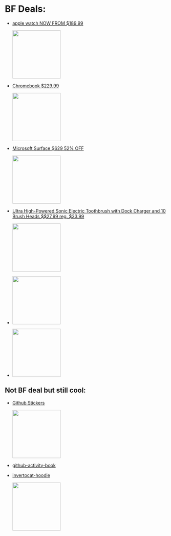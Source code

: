 # BF Deals:
* [apple watch NOW FROM $189.99](https://www.groupon.com/deals/gg-apple-watch-sport-38mm-refurbish)
    
    <img src="https://img.grouponcdn.com/deal/7uNhFzj1Uqfc3wL2M8cxmhPLabP/7u-1800x1080/v1/c700x420.jpg" width="150">
    

* [Chromebook $229.99](http://www.costco.com/Acer-14%22-Chromebook-Bundle---Intel-Celeron---1080p---Bonus-Acer-Wireless-Mouse.product.100293611.html)
    
    <img src="http://images.costco-static.com/ImageDelivery/imageService?profileId=12026540&itemId=1070601-847&recipeName=680" width="150">

* [Microsoft Surface $629 52% OFF](https://www.groupon.com/deals/gg-surface-pro-3-256gb-manufacturer-refurbished)
    
    <img src="https://img.grouponcdn.com/deal/4Tx3aVhcWRjSCaLeuaBYeCYhbqRA/4T-1384x830/v1/c700x420.jpg" width="150">


* [Ultra High-Powered Sonic Electric Toothbrush with Dock Charger and 10 Brush Heads $$27.99 reg. $33.99
](https://www.groupon.com/deals/gg-ultrasonic-toothbrush-with-dock-charger-brush-heads)
    
    <img src="https://img.grouponcdn.com/deal/eXbAQBRBEbUh1scGxTSU/Xy-700x420/v1/t100x100.jpg" width="150">
    

* []()
    
    <img src="" width="150">
    

* []()
    
    <img src="" width="150">
    


## Not BF deal but still cool: 
* [Github Stickers](http://github.myshopify.com/products/octicon-sticker-packs)

    <img src="http://cdn.shopify.com/s/files/1/0051/4802/products/Octicon_final_featured_1024x1024.jpg?v=1477497159" width="150">

* [github-activity-book](http://github.myshopify.com/products/github-activity-book)
* [invertocat-hoodie](http://github.myshopify.com/products/invertocat-hoodie)

    <img src="http://cdn.shopify.com/s/files/1/0051/4802/products/fall-boring_1024x1024.gif?v=1374083661" width="150">
